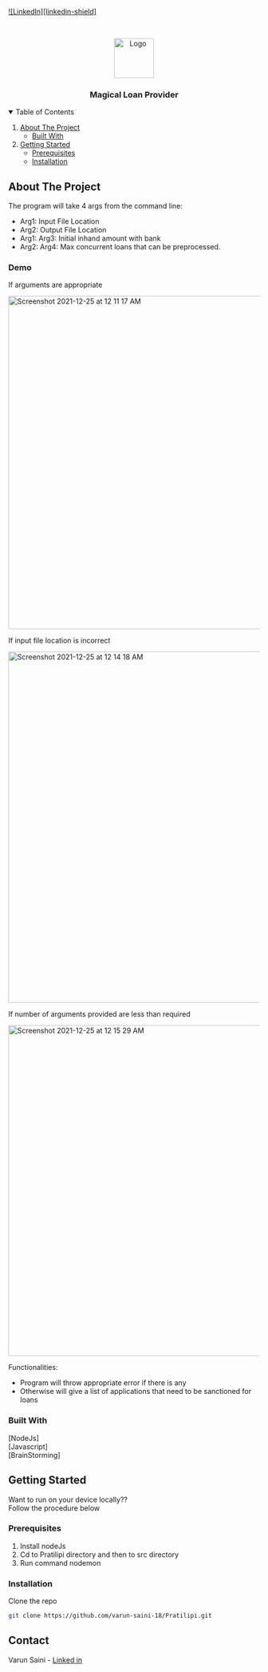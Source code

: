 [![LinkedIn][linkedin-shield]][linkedin-url]


<!-- PROJECT LOGO -->
<br />
<p align="center">
  <a href="https://1drv.ms/u/s!Ar_vfbHCB9exc2gL-vC3tKlqaXo?e=QzYVfC">
    <img src="https://www.mpug.com/wp-content/uploads/2020/03/new-project-logo.png" alt="Logo" width="80" height="80">
  </a>

  <h3 align="center">Magical Loan Provider</h3>

  
  </p>
</p>



<!-- TABLE OF CONTENTS -->
<details open="open">
  <summary>Table of Contents</summary>
  <ol>
    <li>
      <a href="#about-the-project">About The Project</a>
      <ul>
        <li><a href="#built-with">Built With</a></li>
      </ul>
    </li>
    <li>
      <a href="#getting-started">Getting Started</a>
      <ul>
        <li><a href="#prerequisites">Prerequisites</a></li>
        <li><a href="#installation">Installation</a></li>
      </ul>
    </li>
  </ol>
</details>



<!-- ABOUT THE PROJECT -->
## About The Project

The program will take 4 args from the command line:
<ul>
        <li>Arg1: Input File Location</li>
        <li>Arg2: Output File Location</li>
        <li>Arg1: Arg3: Initial inhand amount with bank</li>
        <li>Arg2: Arg4: Max concurrent loans that can be preprocessed.</li>
</ul>

### Demo

If arguments are appropriate

<img width="667" alt="Screenshot 2021-12-25 at 12 11 17 AM" src="https://user-images.githubusercontent.com/54900875/147369125-f4d763c4-a45f-40d2-952a-f444f1b8c775.png">

If input file location is incorrect


<img width="703" alt="Screenshot 2021-12-25 at 12 14 18 AM" src="https://user-images.githubusercontent.com/54900875/147369190-2a3f6dee-5f75-4ef5-9f9c-6e4fc084092c.png">


If number of arguments provided are less than required


<img width="662" alt="Screenshot 2021-12-25 at 12 15 29 AM" src="https://user-images.githubusercontent.com/54900875/147369220-e0c266dd-cbe8-4e2e-89eb-29664ccb2eab.png">




Functionalities:
* Program will throw appropriate error if there is any
* Otherwise will give a list of applications that need to be sanctioned for loans

### Built With
 [NodeJs]    
 [Javascript]  
 [BrainStorming]



<!-- GETTING STARTED -->
## Getting Started

Want to run on your device locally??    
Follow the procedure below

### Prerequisites

1. Install nodeJs
2. Cd to Pratilipi directory and then to src directory
3. Run command nodemon

### Installation

Clone the repo
   ```sh
   git clone https://github.com/varun-saini-18/Pratilipi.git
   ```





<!-- CONTACT -->
## Contact

Varun Saini - [Linked in](https://www.linkedin.com/in/varun-sainii/)



[linkedin-url]: https://www.linkedin.com/in/varun-sainii
